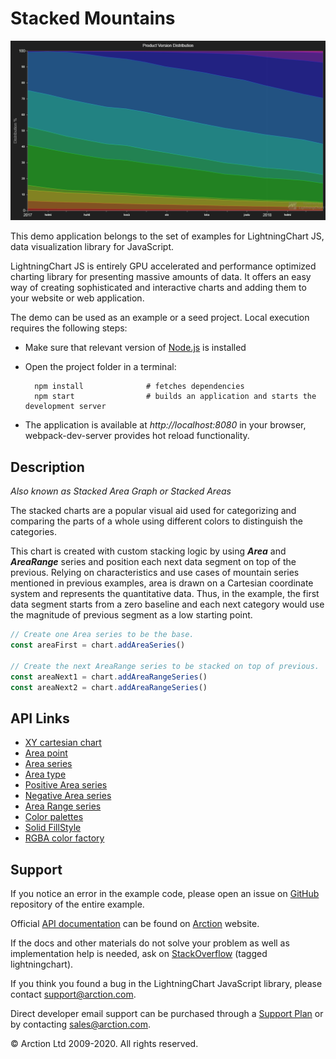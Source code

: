 # Stacked Mountains

![Stacked Mountains](stackedMountains.png)

This demo application belongs to the set of examples for LightningChart JS, data visualization library for JavaScript.

LightningChart JS is entirely GPU accelerated and performance optimized charting library for presenting massive amounts of data. It offers an easy way of creating sophisticated and interactive charts and adding them to your website or web application.

The demo can be used as an example or a seed project. Local execution requires the following steps:

- Make sure that relevant version of [Node.js](https://nodejs.org/en/download/) is installed
- Open the project folder in a terminal:

        npm install              # fetches dependencies
        npm start                # builds an application and starts the development server

- The application is available at *http://localhost:8080* in your browser, webpack-dev-server provides hot reload functionality.


## Description

*Also known as Stacked Area Graph or Stacked Areas*

The stacked charts are a popular visual aid used for categorizing and comparing the parts of a whole using different colors to distinguish the categories.

This chart is created with custom stacking logic by using ***Area*** and ***AreaRange*** series and position each next data segment on top of the previous. Relying on characteristics and use cases of mountain series mentioned in previous examples, area is drawn on a Cartesian coordinate system and represents the quantitative data. Thus, in the example, the first data segment starts from a zero baseline and each next category would use the magnitude of previous segment as a low starting point.

```javascript
// Create one Area series to be the base.
const areaFirst = chart.addAreaSeries()

// Create the next AreaRange series to be stacked on top of previous.
const areaNext1 = chart.addAreaRangeSeries()
const areaNext2 = chart.addAreaRangeSeries()
```


## API Links

* [XY cartesian chart]
* [Area point]
* [Area series]
* [Area type]
* [Positive Area series]
* [Negative Area series]
* [Area Range series]
* [Color palettes]
* [Solid FillStyle]
* [RGBA color factory]


## Support

If you notice an error in the example code, please open an issue on [GitHub][0] repository of the entire example.

Official [API documentation][1] can be found on [Arction][2] website.

If the docs and other materials do not solve your problem as well as implementation help is needed, ask on [StackOverflow][3] (tagged lightningchart).

If you think you found a bug in the LightningChart JavaScript library, please contact support@arction.com.

Direct developer email support can be purchased through a [Support Plan][4] or by contacting sales@arction.com.

[0]: https://github.com/Arction/
[1]: https://www.arction.com/lightningchart-js-api-documentation/
[2]: https://www.arction.com
[3]: https://stackoverflow.com/questions/tagged/lightningchart
[4]: https://www.arction.com/support-services/

© Arction Ltd 2009-2020. All rights reserved.


[XY cartesian chart]: https://www.arction.com/lightningchart-js-api-documentation/v2.0.0/classes/chartxy.html
[Area point]: https://www.arction.com/lightningchart-js-api-documentation/v2.0.0/interfaces/areapoint.html
[Area series]: https://www.arction.com/lightningchart-js-api-documentation/v2.0.0/classes/chartxy.html#addareaseries
[Area type]: https://www.arction.com/lightningchart-js-api-documentation/v2.0.0/globals.html#areaseriestypes
[Positive Area series]: https://www.arction.com/lightningchart-js-api-documentation/v2.0.0/classes/areaseriespositive.html
[Negative Area series]: https://www.arction.com/lightningchart-js-api-documentation/v2.0.0/classes/areaseriesnegative.html
[Area Range series]: https://www.arction.com/lightningchart-js-api-documentation/v2.0.0/classes/arearangeseries.html
[Color palettes]: https://www.arction.com/lightningchart-js-api-documentation/v2.0.0/globals.html#colorpalettes
[Solid FillStyle]: https://www.arction.com/lightningchart-js-api-documentation/v2.0.0/classes/solidfill.html
[RGBA color factory]: https://www.arction.com/lightningchart-js-api-documentation/v2.0.0/globals.html#colorrgba

